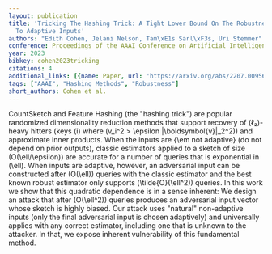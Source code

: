 ```yaml
---
layout: publication
title: 'Tricking The Hashing Trick: A Tight Lower Bound On The Robustness Of Countsketch
  To Adaptive Inputs'
authors: "Edith Cohen, Jelani Nelson, Tam\xE1s Sarl\xF3s, Uri Stemmer"
conference: Proceedings of the AAAI Conference on Artificial Intelligence
year: 2023
bibkey: cohen2023tricking
citations: 4
additional_links: [{name: Paper, url: 'https://arxiv.org/abs/2207.00956'}]
tags: ["AAAI", "Hashing Methods", "Robustness"]
short_authors: Cohen et al.
---
```

CountSketch and Feature Hashing (the "hashing trick") are popular randomized
dimensionality reduction methods that support recovery of \(ℓ₂\)-heavy
hitters (keys \(i\) where \(v_i^2 > \epsilon \|\boldsymbol\{v\}\|_2^2\)) and
approximate inner products. When the inputs are \{\em not adaptive\} (do not
depend on prior outputs), classic estimators applied to a sketch of size
\(O(\ell/\epsilon)\) are accurate for a number of queries that is exponential in
\(\ell\). When inputs are adaptive, however, an adversarial input can be
constructed after \(O(\ell)\) queries with the classic estimator and the best
known robust estimator only supports \(\tilde\{O\}(\ell^2)\) queries. In this work
we show that this quadratic dependence is in a sense inherent: We design an
attack that after \(O(\ell^2)\) queries produces an adversarial input vector
whose sketch is highly biased. Our attack uses "natural" non-adaptive inputs
(only the final adversarial input is chosen adaptively) and universally applies
with any correct estimator, including one that is unknown to the attacker. In
that, we expose inherent vulnerability of this fundamental method.